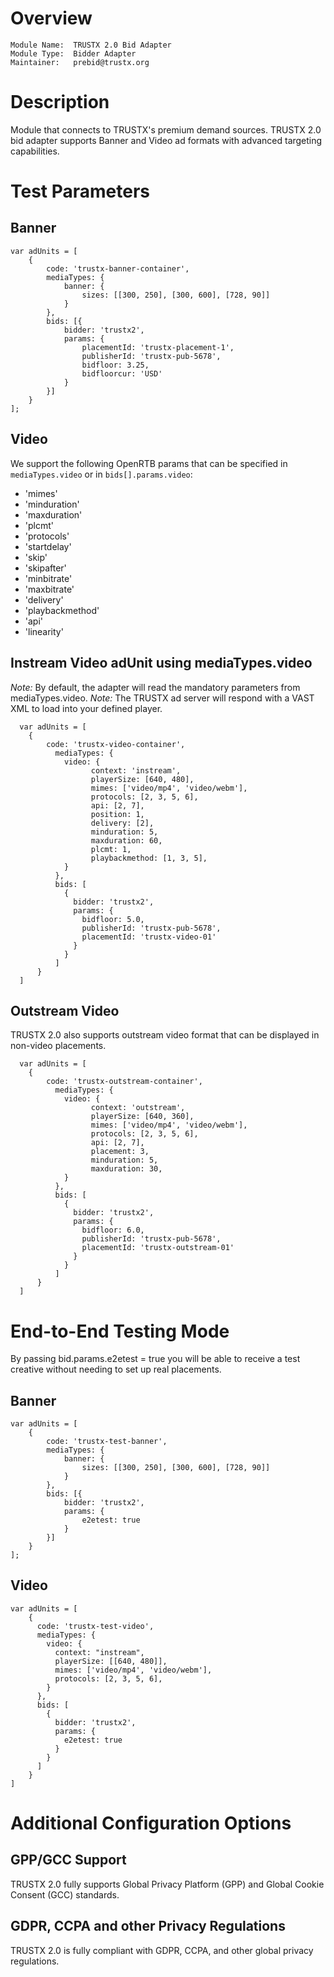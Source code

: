 # Overview

```
Module Name:  TRUSTX 2.0 Bid Adapter
Module Type:  Bidder Adapter
Maintainer:   prebid@trustx.org
```

# Description

Module that connects to TRUSTX's premium demand sources.
TRUSTX 2.0 bid adapter supports Banner and Video ad formats with advanced targeting capabilities.

# Test Parameters

## Banner

```
var adUnits = [
    {
        code: 'trustx-banner-container',
        mediaTypes: {
            banner: {
                sizes: [[300, 250], [300, 600], [728, 90]]
            }
        },
        bids: [{
            bidder: 'trustx2',
            params: {
                placementId: 'trustx-placement-1',
                publisherId: 'trustx-pub-5678',
                bidfloor: 3.25,
                bidfloorcur: 'USD'
            }
        }]
    }
];
```

## Video

We support the following OpenRTB params that can be specified in `mediaTypes.video` or in `bids[].params.video`:
- 'mimes'
- 'minduration'
- 'maxduration'
- 'plcmt'
- 'protocols'
- 'startdelay'
- 'skip'
- 'skipafter'
- 'minbitrate'
- 'maxbitrate'
- 'delivery'
- 'playbackmethod'
- 'api'
- 'linearity'


## Instream Video adUnit using mediaTypes.video
*Note:* By default, the adapter will read the mandatory parameters from mediaTypes.video.
*Note:* The TRUSTX ad server will respond with a VAST XML to load into your defined player.
```
  var adUnits = [
    {
        code: 'trustx-video-container',
          mediaTypes: {
            video: {
                  context: 'instream',
                  playerSize: [640, 480],
                  mimes: ['video/mp4', 'video/webm'],
                  protocols: [2, 3, 5, 6],
                  api: [2, 7],
                  position: 1,
                  delivery: [2],
                  minduration: 5,
                  maxduration: 60,
                  plcmt: 1,
                  playbackmethod: [1, 3, 5],
            }
          },
          bids: [
            {
              bidder: 'trustx2',
              params: {
                bidfloor: 5.0,
                publisherId: 'trustx-pub-5678',
                placementId: 'trustx-video-01'
              }
            }
          ]
      }
  ]
```

## Outstream Video
TRUSTX 2.0 also supports outstream video format that can be displayed in non-video placements.

```
  var adUnits = [
    {
        code: 'trustx-outstream-container',
          mediaTypes: {
            video: {
                  context: 'outstream',
                  playerSize: [640, 360],
                  mimes: ['video/mp4', 'video/webm'],
                  protocols: [2, 3, 5, 6],
                  api: [2, 7],
                  placement: 3,
                  minduration: 5,
                  maxduration: 30,
            }
          },
          bids: [
            {
              bidder: 'trustx2',
              params: {
                bidfloor: 6.0,
                publisherId: 'trustx-pub-5678',
                placementId: 'trustx-outstream-01'
              }
            }
          ]
      }
  ]
```

# End-to-End Testing Mode
By passing bid.params.e2etest = true you will be able to receive a test creative without needing to set up real placements.

## Banner
```
var adUnits = [
    {
        code: 'trustx-test-banner',
        mediaTypes: {
            banner: {
                sizes: [[300, 250], [300, 600], [728, 90]]
            }
        },
        bids: [{
            bidder: 'trustx2',
            params: {
                e2etest: true
            }
        }]
    }
];
```

## Video
```
var adUnits = [
    {
      code: 'trustx-test-video',
      mediaTypes: {
        video: {
          context: "instream",
          playerSize: [[640, 480]],
          mimes: ['video/mp4', 'video/webm'],
          protocols: [2, 3, 5, 6],
        }
      },
      bids: [
        {
          bidder: 'trustx2',
          params: {
            e2etest: true
          }
        }
      ]
    }
]
```

# Additional Configuration Options

## GPP/GCC Support
TRUSTX 2.0 fully supports Global Privacy Platform (GPP) and Global Cookie Consent (GCC) standards.

## GDPR, CCPA and other Privacy Regulations
TRUSTX 2.0 is fully compliant with GDPR, CCPA, and other global privacy regulations.
